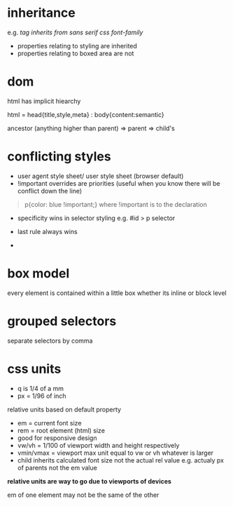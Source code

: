 # inheritance
e.g. <em> tag inherits from sans serif css font-family </em>

- properties relating to styling are inherited
- properties relating to boxed area are not


# dom

html has implicit hiearchy


html = head{title,style,meta} : body{content:semantic}

ancestor (anything higher than parent) => parent => child's

# conflicting styles
- user agent style sheet/ user style sheet (browser default)
- !important overrides are priorities (useful when you know there will be conflict down the line)

> p{color: blue !important;} where !important is to the declaration

- specificity wins in selector styling e.g. #id > p selector

- last rule always wins

- <style>@import url(some_external_sheet.css); rest_of_selectors;</style>

# box model
every element is contained within a little box whether its inline or block level

# grouped selectors
separate selectors by comma

# css units
- q is 1/4 of a mm
- px = 1/96 of inch

relative units based on default property
- em = current font size
- rem = root element (html) size
- good for responsive design
- vw/vh  = 1/100 of viewport width and height respectively
- vmin/vmax = viewport max unit equal to vw or vh whatever is larger
- child inherits calculated font size not the actual rel value e.g. actualy px of parents not the em value

__relative units are way to go due to viewports of devices__

em of one element may not be the same of the other




 
